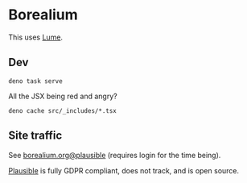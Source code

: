 # Borealium

This uses [Lume](https://lume.land/docs/overview/about-lume/).

## Dev

```
deno task serve
```

All the JSX being red and angry?

```
deno cache src/_includes/*.tsx
```

## Site traffic

See [borealium.org@plausible](https://plausible.io/borealium.org) (requires login for the time being).

[Plausible](https://plausible.io/) is fully GDPR compliant, does not track, and is open source.
